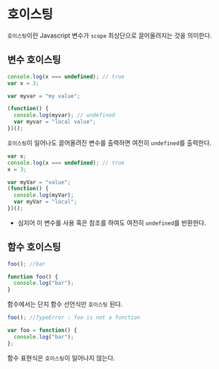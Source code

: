 # 호이스팅

`호이스팅`이란 Javascript 변수가 `scope` 최상단으로 끌어올려지는 것을 의미한다.

## 변수 호이스팅

```js
console.log(x === undefined); // true
var x = 3;
```

```js
var myvar = "my value";

(function() {
  console.log(myvar); // undefined
  var myvar = "local value";
})();
```

`호이스팅`이 일어나도 끌어올려진 변수를 출력하면 여전히 `undefined`를 출력한다.

```js
var x;
console.log(x === undefined); // true
x = 3;
```

```js
var myVar = "value";
(function() {
  console.log(myVar);
  var myVar = "local";
})();
```

- 심지어 이 변수를 사용 혹은 참조를 하여도 여전히 `undefined`를 반환한다.

## 함수 호이스팅

```js
foo(); //bar

function foo() {
  console.log("bar");
}
```

함수에서는 단지 함수 선언식만 `호이스팅` 된다.

```js
foo(); //TypeError : foo is not a function

var foo = function() {
  console.log("bar");
};
```

함수 표현식은 `호이스팅`이 일어나지 않는다.
